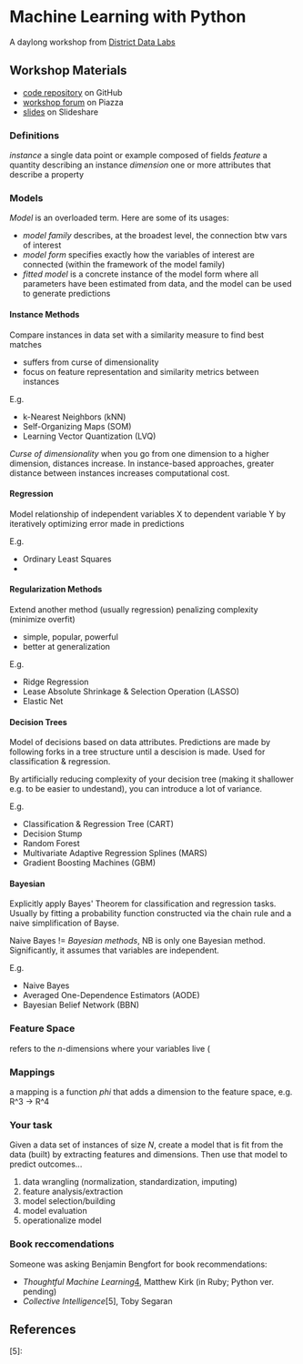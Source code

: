 # Machine Learning with Python
A daylong workshop from [District Data Labs][0]


## Workshop Materials
- [code repository][1] on GitHub
- [workshop forum][2] on Piazza
- [slides][3] on Slideshare


### Definitions
*instance*  a single data point or example composed of fields
*feature*   a quantity describing an instance
*dimension* one or more attributes that describe a property


### Models
_Model_ is an overloaded term. Here are some of its usages:

- *model family* describes, at the broadest level, the connection btw vars of
  interest
- *model form* specifies exactly how the variables of interest are connected
  (within the framework of the model family)
- *fitted model* is a concrete instance of the model form where all parameters
  have been estimated from data, and the model can be used to generate
  predictions

#### Instance Methods
Compare instances in data set with a similarity measure to find best matches
- suffers from curse of dimensionality
- focus on feature representation and similarity metrics between instances

E.g.
* k-Nearest Neighbors (kNN)
* Self-Organizing Maps (SOM)
* Learning Vector Quantization (LVQ)

*Curse of dimensionality* when you go from one dimension to a higher dimension,
distances increase. In instance-based approaches, greater distance between
instances increases computational cost.

#### Regression
Model relationship of independent variables X to dependent variable Y by
iteratively optimizing error made in predictions

E.g.
* Ordinary Least Squares
* 

#### Regularization Methods
Extend another method (usually regression) penalizing complexity (minimize
overfit)
- simple, popular, powerful
- better at generalization

E.g.
* Ridge Regression
* Lease Absolute Shrinkage & Selection Operation (LASSO)
* Elastic Net

#### Decision Trees
Model of decisions based on data attributes. Predictions are made by following
forks in a tree structure until a descision is made. Used for classification &
regression.

By artificially reducing complexity of your decision tree (making it shallower
e.g. to be easier to undestand), you can introduce a lot of variance.

E.g.
* Classification & Regression Tree (CART)
* Decision Stump
* Random Forest
* Multivariate Adaptive Regression Splines (MARS)
* Gradient Boosting Machines (GBM)

#### Bayesian
Explicitly apply Bayes' Theorem for classification and regression tasks.
Usually by fitting a probability function constructed via the chain rule and a
naive simplification of Bayse.

Naive Bayes != _Bayesian methods_, NB is only one Bayesian method.
Significantly, it assumes that variables are independent.

E.g.
* Naive Bayes
* Averaged One-Dependence Estimators (AODE)
* Bayesian Belief Network (BBN)


### Feature Space
refers to the _n_-dimensions where your variables live (


### Mappings
a mapping is a function _phi_ that adds a dimension to the feature space, e.g.
R^3 -> R^4


### Your task
Given a data set of instances of size _N_, create a model that is fit from the
data (built) by extracting features and dimensions. Then use that model to
predict outcomes...

1. data wrangling (normalization, standardization, imputing)
2. feature analysis/extraction
3. model selection/building
4. model evaluation
5. operationalize model


### Book reccomendations
Someone was asking Benjamin Bengfort for book recommendations:

- _Thoughtful Machine Learning_[4], Matthew Kirk (in Ruby; Python ver. pending)
- _Collective Intelligence_[5], Toby Segaran


## References
[0]: http://www.districtdatalabs.com/#view-courses
[1]: https://github.com/DistrictDataLabs/machine-learning.git
[2]: https://piazza.com/class/iksgl08u58i3h4?cid=1
[3]: http://www.slideshare.net/BenjaminBengfort/introduction-to-machine-learning-with-scikitlearn
[4]: http://shop.oreilly.com/product/0636920039082.do
[5]: 
